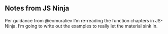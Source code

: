 ## Notes from JS Ninja

Per guidance from @eomuraliev I’m re-reading the function chapters in JS-Ninja. I’m going to write out the examples to really let the material sink in.
